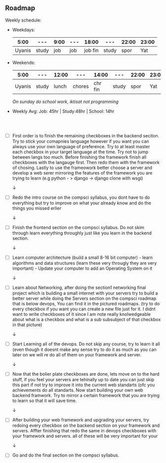 ## Roadmap

Weekly schedule:

- Weekdays:

  | 5:00 | --- | 9:00 | --- | 18:00 | --- | 22:00 | 23:00|
  |------|-----|------|-----|-------|-----|------|---|
  | Uyanis | study| job | job | job fin | study | spor | Yat |
  
- Weekends:

  |5:00| --- | 12:00 | --- | 14:00 | --- | 22:00 | 23:00 |
  |----|-----|-------|-----|-------|-----|-------|-------|
  |Uyanis| study | lunch | chores | chr fin | study | spor | Yat |

  *On sunday do school work, iktisat not programming*
  
- Weekly Avg:  Job: 45hr | Study:48hr | School: 14hr
  

<br>
<br>

- [ ] First order is to finish the remaining checkboxes in the backend seciton. Try to stick your comapnies language however if you want you can always use your own language of preference. Try to at least master each checkbox in your target language at the time. Try not to jump between langs too much. Before finishing the framework finish all checkboxes with the langauge first. Then redo them with the framework of chosing. Lastly to use the frameowork better choose a server and develop a web serer mirroring the features of the framework you are trying to learn (e.g python - > django -> django clone with wsgi)

  &darr;

- [ ] Redo the intro course on the compsci syllabus, you dont have to do everything but try to improve on what your already know and do the things you missed erlier

  &darr;
  
- [ ] Finish the frontend section on the compsci syllabus. Do not skim through learn everything throughly just like you learn in the backend section.

  &darr;
  
- [ ] Learn computer architecture (build a small 8-16 bit computer) - learn algorithms and data structures (learn these very througly they are very important) - Update your computer to add an Operating System on it

  &darr;
  
- [ ] Learn about Networking, after doing the section1 networking final project which is building a small internet with your servers try to build a better server while doing the Servers section on the compsci roadmap that is below devops, You can find it in the pictured roadmaps. (try to do every checkbox if you want you can create a new file just for it. I didnt want to write checkboxes of it since I am note really knolwedgeable about what is a checkbox and what is a sub subsubject of that checkbox in that picture)

  &darr;
  
- [ ] Start Learning all of the devops. Do not skip any course, try to learn it all (even though it doesnt make any sense try to do it as much as you can later on we will re do all of them on your framework and server.

  &darr;
  
- [ ] Now that the bolier plate checkboxes are done, lets move on to the hard stuff, if you feel your servers are tehinally up to date you can just skip this part if not try to improve it into the current web standarts (ofc you achievements do all standarts. Now start building your own web backend framwork. Try to mirror a certain framework that you are trying to learn so that it will save time. 

  &darr;
  
- [ ] After building your web framework and upgrading your servers, try redoing every checkbox on the backend section on your framework and servers. Affter finishing that redo the same in devops checkboxes with your framework and servers. all of these will be very important for your 
  
  &darr;
  
- [ ] Go and do the final section on the compsci syllabus.

